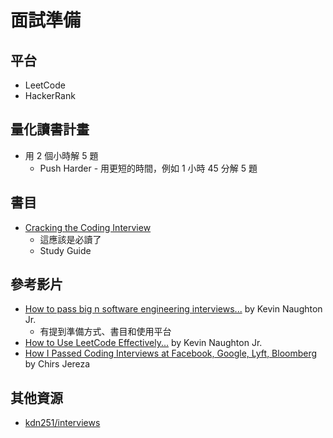 # 面試準備

## 平台
 
- LeetCode
- HackerRank

## 量化讀書計畫

- 用 2 個小時解 5 題
  - Push Harder - 用更短的時間，例如 1 小時 45 分解 5 題

## 書目

- [Cracking the Coding Interview](http://www.crackingthecodinginterview.com/)
  - 這應該是必讀了
  - Study Guide

## 參考影片

- [How to pass big n software engineering interviews...](https://www.youtube.com/watch?v=oLUG95Ai_rw) by Kevin Naughton Jr.
  - 有提到準備方式、書目和使用平台
- [How to Use LeetCode Effectively...](https://www.youtube.com/watch?v=iGFnsuMeUQY) by Kevin Naughton Jr.
- [How I Passed Coding Interviews at Facebook, Google, Lyft, Bloomberg](https://www.youtube.com/watch?v=lDTKnzrX6qU) by Chirs Jereza

## 其他資源

- [kdn251/interviews](https://github.com/kdn251/interviews)
